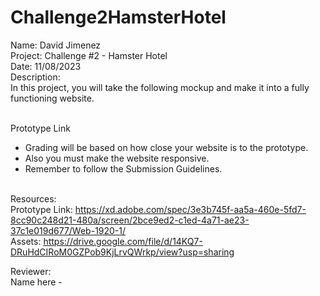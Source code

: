 # Challenge2HamsterHotel

Name: David Jimenez <br>
Project: Challenge #2 - Hamster Hotel <br>
Date: 11/08/2023 <br>
Description: <br>
In this project, you will take the following mockup and make it into a fully functioning website.<br><br>

Prototype Link <br>
* Grading will be based on how close your website is to the prototype.<br>
* Also you must make the website responsive. <br>
* Remember to follow the Submission Guidelines.<br><br>

Resources: <br>
Prototype Link: https://xd.adobe.com/spec/3e3b745f-aa5a-460e-5fd7-8cc90c248d21-480a/screen/2bce9ed2-c1ed-4a71-ae23-37c1e019d677/Web-1920-1/  <br>
Assets: https://drive.google.com/file/d/14KQ7-DRuHdCIRoM0GZPob9KjLrvQWrkp/view?usp=sharing <br>

Reviewer: <br>
Name here - 
